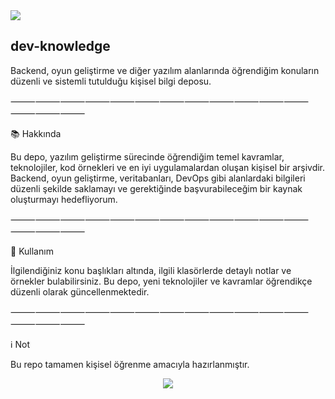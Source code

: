 <img src="https://img.shields.io/badge/status-Actively%20Learning-brightgreen?style=for-the-badge"/>

## dev-knowledge

Backend, oyun geliştirme ve diğer yazılım alanlarında öğrendiğim konuların düzenli ve sistemli tutulduğu kişisel bilgi deposu.

⸻⸻⸻⸻⸻⸻⸻⸻⸻⸻⸻⸻⸻⸻⸻

📚 Hakkında

Bu depo, yazılım geliştirme sürecinde öğrendiğim temel kavramlar, teknolojiler, kod örnekleri ve en iyi uygulamalardan oluşan kişisel bir arşivdir. Backend, oyun geliştirme, veritabanları, DevOps gibi alanlardaki bilgileri düzenli şekilde saklamayı ve gerektiğinde başvurabileceğim bir kaynak oluşturmayı hedefliyorum.

⸻⸻⸻⸻⸻⸻⸻⸻⸻⸻⸻⸻⸻⸻⸻

🚀 Kullanım

İlgilendiğiniz konu başlıkları altında, ilgili klasörlerde detaylı notlar ve örnekler bulabilirsiniz. Bu depo, yeni teknolojiler ve kavramlar öğrendikçe düzenli olarak güncellenmektedir.

⸻⸻⸻⸻⸻⸻⸻⸻⸻⸻⸻⸻⸻⸻⸻

ℹ️ Not

Bu repo tamamen kişisel öğrenme amacıyla hazırlanmıştır.
<p align="center">
  <img src="https://capsule-render.vercel.app/api?type=waving&color=0:0f2027,50:203a43,100:2c5364&height=200&section=footer&text=Thanks%20for%20visiting!%20🚀&fontSize=30&fontColor=ffffff" />
</p>
